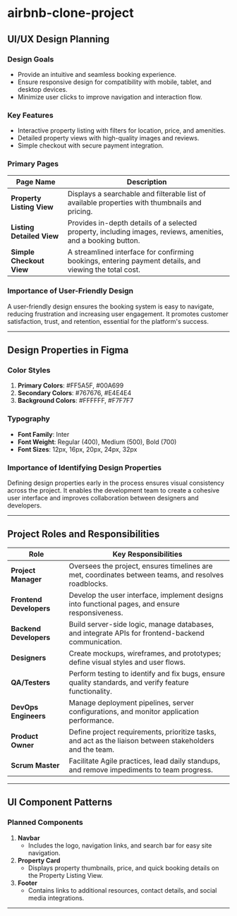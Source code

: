 # airbnb-clone-project
## UI/UX Design Planning

### Design Goals
- Provide an intuitive and seamless booking experience.
- Ensure responsive design for compatibility with mobile, tablet, and desktop devices.
- Minimize user clicks to improve navigation and interaction flow.

### Key Features
- Interactive property listing with filters for location, price, and amenities.
- Detailed property views with high-quality images and reviews.
- Simple checkout with secure payment integration.

### Primary Pages

| **Page Name**         | **Description**                                                                                  |
|-----------------------|--------------------------------------------------------------------------------------------------|
| **Property Listing View** | Displays a searchable and filterable list of available properties with thumbnails and pricing.      |
| **Listing Detailed View** | Provides in-depth details of a selected property, including images, reviews, amenities, and a booking button. |
| **Simple Checkout View**  | A streamlined interface for confirming bookings, entering payment details, and viewing the total cost. |

### Importance of User-Friendly Design
A user-friendly design ensures the booking system is easy to navigate, reducing frustration and increasing user engagement. It promotes customer satisfaction, trust, and retention, essential for the platform's success.

---

## Design Properties in Figma

### Color Styles
1. **Primary Colors**: #FF5A5F, #00A699
2. **Secondary Colors**: #767676, #E4E4E4
3. **Background Colors**: #FFFFFF, #F7F7F7

### Typography
- **Font Family**: Inter
- **Font Weight**: Regular (400), Medium (500), Bold (700)
- **Font Sizes**: 12px, 16px, 20px, 24px, 32px

### Importance of Identifying Design Properties
Defining design properties early in the process ensures visual consistency across the project. It enables the development team to create a cohesive user interface and improves collaboration between designers and developers.

---

## Project Roles and Responsibilities

| **Role**                | **Key Responsibilities**                                                                                     |
|--------------------------|-------------------------------------------------------------------------------------------------------------|
| **Project Manager**      | Oversees the project, ensures timelines are met, coordinates between teams, and resolves roadblocks.        |
| **Frontend Developers**  | Develop the user interface, implement designs into functional pages, and ensure responsiveness.             |
| **Backend Developers**   | Build server-side logic, manage databases, and integrate APIs for frontend-backend communication.           |
| **Designers**            | Create mockups, wireframes, and prototypes; define visual styles and user flows.                           |
| **QA/Testers**           | Perform testing to identify and fix bugs, ensure quality standards, and verify feature functionality.       |
| **DevOps Engineers**     | Manage deployment pipelines, server configurations, and monitor application performance.                    |
| **Product Owner**        | Define project requirements, prioritize tasks, and act as the liaison between stakeholders and the team.    |
| **Scrum Master**         | Facilitate Agile practices, lead daily standups, and remove impediments to team progress.                   |

---

## UI Component Patterns

### Planned Components
1. **Navbar**  
   - Includes the logo, navigation links, and search bar for easy site navigation.
2. **Property Card**  
   - Displays property thumbnails, price, and quick booking details on the Property Listing View.
3. **Footer**  
   - Contains links to additional resources, contact details, and social media integrations.

---